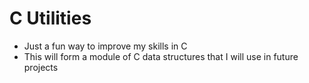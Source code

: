 # C Utilities

* Just a fun way to improve my skills in C
* This will form a module of C data structures that I will use in future projects
